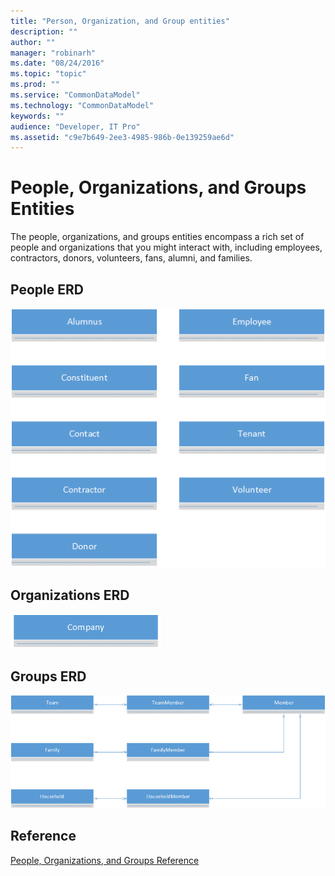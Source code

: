 ```yaml
---
title: "Person, Organization, and Group entities"
description: ""
author: ""
manager: "robinarh"
ms.date: "08/24/2016"
ms.topic: "topic"
ms.prod: ""
ms.service: "CommonDataModel"
ms.technology: "CommonDataModel"
keywords: ""
audience: "Developer, IT Pro"
ms.assetid: "c9e7b649-2ee3-4985-986b-0e139259ae6d"
---
```


# People, Organizations, and Groups Entities

The people, organizations, and groups entities encompass a rich set of people and organizations that you might interact with, including employees, contractors, donors, volunteers, fans, alumni, and families.

## People ERD

![People ERD](/entity-reference/media/people.png "People ERD")

## Organizations ERD

![Organizations ERD](/entity-reference/media/organization.png "Organizations ERD")

## Groups ERD

![Groups ERD](/entity-reference/media/group.png "Groups ERD")

## Reference

[People, Organizations, and Groups Reference](/entity-reference/entity-tables/person-organization-group.md "People, Organizations, and Groups Reference")
